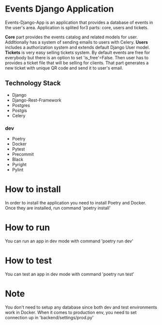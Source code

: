 # Events Django Application

Events-Django-App is an application that provides a database of events in the user's area. Application is splited for3 parts: core, users and tickets.

**Core** part provides the events catalog and related models for user. Addltionally has a system of sending emails to users with Celery.
**Users** includes a authorization system and extends default Django User model.
**Tickets** is very easy selling tickets system. By default events are free for everybody but there is an option to set 'is_free'=False. Then user has to provides a ticket file that will be selling for clients. That part generates a new ticket with unique QR code and send it to user's email.

## Technology Stack
- Django
- Django-Rest-Framework
- Postgres
- Postgis
- Celery

### dev
- Poetry
- Docker
- Pytest
- Precommit
- Black
- Pyright
- Pylint

# How to install

In order to install the application you need to install Poetry and Docker.
Once they are installed, run command 'poetry install'

# How to run

You can run an app in dev mode with command 'poetry run dev'

# How to test

You can test an app in dev mode with command 'poetry run test'

# Note

You don't need to setup any database since both dev and test environments work in Docker. When it comes to production env, you need to set connection up in 'backend/settings/prod.py'
